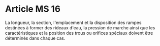 # Article MS 16

La longueur, la section, l'emplacement et la disposition des rampes destinées à former des rideaux d'eau, la pression de marche ainsi que les caractéristiques et la position des trous ou orifices spéciaux doivent être déterminés dans chaque cas.
